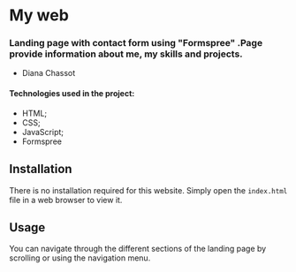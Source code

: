 # My web

### Landing page with contact form using "Formspree" .Page provide information about me, my skills and projects. 
* Diana Chassot

#### Technologies used in the project:
* HTML;
* CSS;
* JavaScript;
* Formspree

## Installation

There is no installation required for this website. Simply open the `index.html` file in a web browser to view it.

## Usage

You can navigate through the different sections of the landing page by scrolling or using the navigation menu.